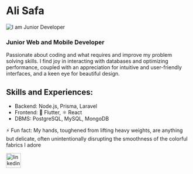 # Ali Safa
![I am Junior Developer](https://i.postimg.cc/k4JgTGsw-/1.png)
### Junior Web and Mobile Developer

Passionate about coding and what requires and improve my problem solving skills. I find joy in interacting with databases and optimizing performance, coupled with an appreciation for intuitive and user-friendly interfaces, and a keen eye for beautiful design.

## Skills and Experiences: 
- Backend: Node.js, Prisma, Laravel
- Frontend: 📱 Flutter, ⚛️ React
- DBMS: PostgreSQL, MySQL, MongoDB

⚡ Fun fact: My hands, toughened from lifting heavy weights, are anything but delicate, often unintentionally disrupting the smoothness of the colorful fabrics I adore 


[<img src='https://cdn.jsdelivr.net/npm/simple-icons@3.0.1/icons/linkedin.svg' alt='linkedin' height='40'>](https://www.linkedin.com/in/alisafa1/)  


